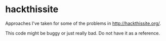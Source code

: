 # hackthissite
Approaches I've taken for some of the problems in http://hackthissite.org/.

This code might be buggy or just really bad. Do not have it as a reference.

